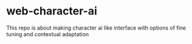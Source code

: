 # web-character-ai
This repo is about making character ai like interface with options of fine tuning and contextual adaptation